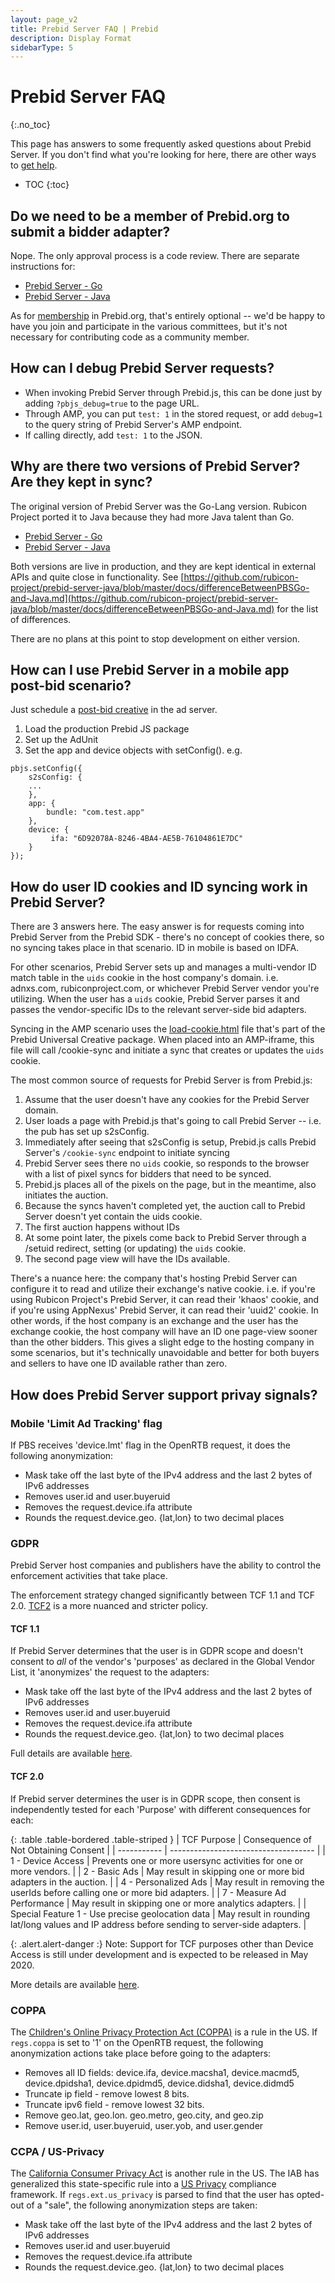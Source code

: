 ```yaml
---
layout: page_v2
title: Prebid Server FAQ | Prebid
description: Display Format
sidebarType: 5
---
```


# Prebid Server FAQ
{:.no_toc}

This page has answers to some frequently asked questions about Prebid Server. If you don't find what you're looking for here, there are other ways to [get help](/support/index.html).

* TOC
{:toc}

## Do we need to be a member of Prebid.org to submit a bidder adapter?

Nope. The only approval process is a code review. There are separate instructions for:

- [Prebid Server - Go](https://github.com/prebid/prebid-server/blob/master/docs/developers/add-new-bidder.md)
- [Prebid Server - Java](https://github.com/rubicon-project/prebid-server-java/blob/master/docs/developers/add-new-bidder.md)

As for [membership](/partners/partners.html) in Prebid.org, that's entirely optional -- we'd be happy to have you join and participate in the various committees,
but it's not necessary for contributing code as a community member.

## How can I debug Prebid Server requests?

+ When invoking Prebid Server through Prebid.js, this can be done just by adding `?pbjs_debug=true` to the page URL.
+ Through AMP, you can put `test: 1` in the stored request, or add `debug=1` to the query string of Prebid Server's AMP endpoint.
+ If calling directly, add `test: 1` to the JSON.

## Why are there two versions of Prebid Server? Are they kept in sync?

The original version of Prebid Server was the Go-Lang version. Rubicon Project
ported it to Java because they had more Java talent than Go.

+ [Prebid Server - Go](https://github.com/prebid/prebid-server)
+ [Prebid Server - Java](https://github.com/rubicon-project/prebid-server-java)

Both versions are live in production, and they are kept identical in external APIs
and quite close in functionality. See [https://github.com/rubicon-project/prebid-server-java/blob/master/docs/differenceBetweenPBSGo-and-Java.md](https://github.com/rubicon-project/prebid-server-java/blob/master/docs/differenceBetweenPBSGo-and-Java.md) for the list of differences.

There are no plans at this point to stop development on either version.

## How can I use Prebid Server in a mobile app post-bid scenario?

Just schedule a [post-bid creative]({{site.baseurl}}/dev-docs/examples/postbid.html) in the ad server.

1. Load the production Prebid JS package
1. Set up the AdUnit
1. Set the app and device objects with setConfig(). e.g.

```
pbjs.setConfig({
    s2sConfig: {
    ...
    },
    app: {
        bundle: "com.test.app"
    },
    device: {
         ifa: "6D92078A-8246-4BA4-AE5B-76104861E7DC"
    }
});
```
## How do user ID cookies and ID syncing work in Prebid Server?

There are 3 answers here. The easy answer is for requests coming into Prebid Server from the Prebid SDK - there's no concept of cookies there, so no syncing takes place in that scenario. ID in mobile is based on IDFA.

For other scenarios, Prebid Server sets up and manages a multi-vendor ID match table in the `uids` cookie in the host company's 
domain. i.e. adnxs.com, rubiconproject.com, or whichever Prebid Server vendor you're utilizing. When the user has a `uids` cookie, 
Prebid Server parses it and passes the vendor-specific IDs to the relevant server-side bid adapters.

Syncing in the AMP scenario uses the [load-cookie.html](/dev-docs/show-prebid-ads-on-amp-pages.html#user-sync) file that's part of 
the Prebid Universal Creative package. When placed into an AMP-iframe, this file will call /cookie-sync and initiate a sync that 
creates or updates the `uids` cookie.

The most common source of requests for Prebid Server is from Prebid.js:

1. Assume that the user doesn't have any cookies for the Prebid Server domain.
1. User loads a page with Prebid.js that's going to call Prebid Server -- i.e. the pub has set up s2sConfig.
1. Immediately after seeing that s2sConfig is setup, Prebid.js calls Prebid Server's `/cookie-sync` endpoint to initiate syncing
1. Prebid Server sees there no `uids` cookie, so responds to the browser with a list of pixel syncs for bidders that need to be synced.
1. Prebid.js places all of the pixels on the page, but in the meantime, also initiates the auction.
1. Because the syncs haven't completed yet, the auction call to Prebid Server doesn't yet contain the uids cookie.
1. The first auction happens without IDs
1. At some point later, the pixels come back to Prebid Server through a /setuid redirect, setting (or updating) the `uids` cookie.
1. The second page view will have the IDs available.

There's a nuance here: the company that's hosting Prebid Server can configure it to read and utilize their exchange's 
native cookie. i.e. if you're using Rubicon Project's Prebid Server, it can read their 'khaos' cookie, and if you're using 
AppNexus' Prebid Server, it can read their 'uuid2' cookie. In other words, if the host company is an exchange and the user 
has the exchange cookie, the host company will have an ID one page-view sooner than the other bidders. This gives a slight edge to
the hosting company in some scenarios, but it's technically unavoidable and better for both buyers and sellers to have one ID available rather than zero.

## How does Prebid Server support privay signals?

### Mobile 'Limit Ad Tracking' flag

If PBS receives 'device.lmt' flag in the OpenRTB request, it does the following anonymization:

- Mask take off the last byte of the IPv4 address and the last 2 bytes of IPv6 addresses
- Removes user.id and user.buyeruid
- Removes the request.device.ifa attribute
- Rounds the request.device.geo. {lat,lon} to two decimal places

### GDPR

Prebid Server host companies and publishers have the ability to control the enforcement
activities that take place.

The enforcement strategy changed significantly between TCF 1.1 and TCF 2.0. [TCF2](https://github.com/InteractiveAdvertisingBureau/GDPR-Transparency-and-Consent-Framework/blob/master/TCFv2/IAB%20Tech%20Lab%20-%20Consent%20string%20and%20vendor%20list%20formats%20v2.md) is a 
more nuanced and stricter policy.

#### TCF 1.1

If Prebid Server determines that the user is in GDPR scope and doesn't consent
to *all* of the vendor's 'purposes' as declared in the Global Vendor List, it 'anonymizes'
the request to the adapters:

- Mask take off the last byte of the IPv4 address and the last 2 bytes of IPv6 addresses
- Removes user.id and user.buyeruid
- Removes the request.device.ifa attribute
- Rounds the request.device.geo. {lat,lon} to two decimal places

Full details are available [here](https://github.com/rubicon-project/prebid-server-java/blob/master/docs/developers/PrebidServerJava_GDPR_Requirements.pdf).

#### TCF 2.0

If Prebid server determines the user is in GDPR scope, then consent is independently tested
for each 'Purpose' with different consequences for each:

{: .table .table-bordered .table-striped }
| TCF Purpose | Consequence of Not Obtaining Consent |
| ----------- | ------------------------------------ |
| 1 - Device Access | Prevents one or more usersync activities for one or more vendors. |
| 2 - Basic Ads | May result in skipping one or more bid adapters in the auction. |
| 4 - Personalized Ads | May result in removing the userIds before calling one or more bid adapters. |
| 7 - Measure Ad Performance | May result in skipping one or more analytics adapters. |
| Special Feature 1 - Use precise geolocation data | May result in rounding lat/long values and IP address before sending to server-side adapters. |

{: .alert.alert-danger :}
Note: Support for TCF purposes other than Device Access is still under development and is
expected to be released in May 2020.

More details are available [here](https://docs.google.com/document/d/1fBRaodKifv1pYsWY3ia-9K96VHUjd8kKvxZlOsozm8E/edit#).

### COPPA

The [Children's Online Privacy Protection Act (COPPA)](https://www.ftc.gov/enforcement/rules/rulemaking-regulatory-reform-proceedings/childrens-online-privacy-protection-rule) is a rule in the US.
If `regs.coppa` is set to '1' on the OpenRTB request, the following anonymization actions take place before going to the adapters:

- Removes all ID fields: device.ifa, device.macsha1, device.macmd5, device.dpidsha1, device.dpidmd5, device.didsha1, device.didmd5
- Truncate ip field - remove lowest 8 bits.
- Truncate ipv6 field - remove lowest 32 bits.
- Remove geo.lat, geo.lon. geo.metro, geo.city, and geo.zip
- Remove user.id, user.buyeruid, user.yob, and user.gender

### CCPA / US-Privacy

The [California Consumer Privacy Act](https://oag.ca.gov/privacy/ccpa) is another rule in the US. The IAB has generalized
this state-specific rule into a [US Privacy](https://iabtechlab.com/standards/ccpa/) compliance framework.
If `regs.ext.us_privacy` is parsed to find that the user has opted-out of a "sale",
the following anonymization steps are taken:

- Mask take off the last byte of the IPv4 address and the last 2 bytes of IPv6 addresses
- Removes user.id and user.buyeruid
- Removes the request.device.ifa attribute
- Rounds the request.device.geo. {lat,lon} to two decimal places

